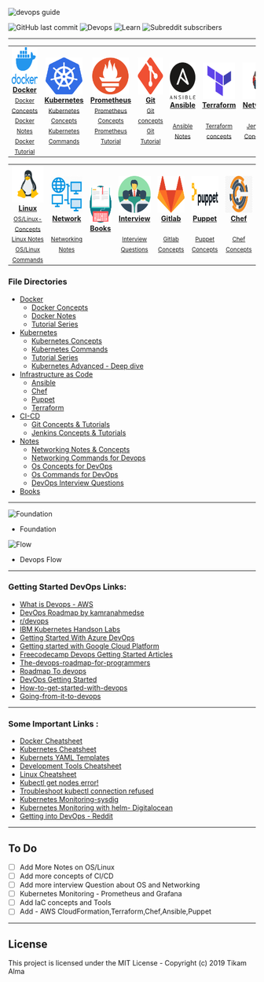 

![devops guide](https://github.com/Tikam02/DevOps-Guide/blob/master/img/devops-guide.png)

![GitHub last commit](https://img.shields.io/github/last-commit/Tikam02/DevOps_Cheatsheet?style=for-the-badge)   ![Devops](https://img.shields.io/badge/Development-Operations-blue?style=for-the-badge) ![Learn](https://img.shields.io/badge/Learn-Implement-blueviolet?style=for-the-badge) ![Subreddit subscribers](https://img.shields.io/reddit/subreddit-subscribers/devops?style=for-the-badge)

*******************


<center>
<table>

   
 <tr>
<td align="center"><a href="https://github.com/Tikam02/DevOps-Guide/tree/master/Docker"><img src="img/docker.png" width="75px;" height="75px;" alt="Docker"/><br/><b>Docker</b></a><br /><sub><a href="https://github.com/Tikam02/DevOps-Guide/blob/master/Docker/docker-concepts.md">Docker Concepts</a></sub><br><sub><a href="https://github.com/Tikam02/DevOps-Guide/blob/master/Docker/docker-notes.md">Docker Notes</a></sub><br><sub><a href="https://github.com/Tikam02/DevOps-Guide/tree/master/Docker">Docker Tutorial</a></sub></td>
     <td align="center"><a href="https://github.com/Tikam02/DevOps-Guide/tree/master/kubernetes"><img src="img/logo/kubernetes.png" width="75px;" height="75px;" alt="kubernetes"/><br /><b>Kubernetes</b></a><br /><sub><a href="https://github.com/Tikam02/DevOps-Guide/blob/master/kubernetes/kuber-concepts.md">Kubernetes Concepts</a></sub><br><sub><a href="https://github.com/Tikam02/DevOps-Guide/blob/master/kubernetes/kubernetes-commands.md">Kubernetes Commands</a></sub></td>
    <td align="center"><a href="#prometheus"><img src="img/logo/prometheus.png" width="75px;" height="75px;" alt="Prometheus"/><br /><b>Prometheus</b></a><br /><sub><a href="#prometheus-beginner">Prometheus Concepts</a></sub><br><sub><a href="#prometheus-advanced">Prometheus Tutorial</a></sub></td>
    <td align="center"><a href="#git"><img src="img/logo/git.png" width="90px;" height="75px;" alt="Git"/><br /><b>Git</b></a><br /><sub><a href="#git-beginner">Git concepts</a></sub><br><sub><a href="#git-advanced">Git Tutorial</a></sub></td>
    <td align="center"><a href="#ansible"><img src="img/logo/ansible.png" width="65px;" height="75px;" alt="Ansible"/><br /><b>Ansible</b></a><br /><sub><a href="#ansible-beginner"> </a></sub><br><sub><a href="#ansible-advanced"> Ansible Notes</a></sub></td>
    <td align="center"><a href="#terraform"><img src="img/logo/terraform.png" width="65px;" height="75px;" alt="Ansible"/><br /><b>Terraform </b></a><br /><sub><a href="#ansible-beginner"> </a></sub><br><sub><a href="#ansible-advanced"> Terraform concepts</a></sub></td>
    <td align="center"><a href="#Network"><img src="img/logo/jenkins.png" width="100x;" height="75px;" alt="Network"/><br /><b>Network</b></a><br /><sub><a href="#network-beginner"></a></sub><br><sub><a href="https://github.com/Tikam02/DevOps-Guide/blob/master/notes/networking-notes.md">Jenkins Concepts</a></sub></td>
    
   
   </tr>
   
   
 </table>
</center>
   
<center>
<table>

   <tr>
    <td align="center"><a href="#linux"><img src="img/logo/linux.png" width="75x;" height="75px;" alt="Linux"/><br /><b>Linux</b></a><br /><sub><a href="#linux-beginner">OS/Linux-Concepts</a></sub><br><sub><a href="#linux-advanced">Linux Notes</a></sub><br><sub><a href="#linux-advanced">OS/Linux Commands</a></sub></td>
     <td align="center"><a href="#Network"><img src="img/logo/network.png" width="80x;" height="75px;" alt="Network"/><br /><b>Network</b></a><br /><sub><a href="#network-beginner"></a></sub><br><sub><a href="https://github.com/Tikam02/DevOps-Guide/blob/master/notes/networking-notes.md">Networking Notes</a></sub></td>
    <td align="center"><a href="#Network"><img src="img/logo/books.png" width="80x;" height="75px;" alt="Network"/><br /><b>Books</b></a><br /><sub><a href="#network-beginner"></a></sub><br><sub><a href="https://github.com/Tikam02/DevOps-Guide/blob/master/notes/networking-notes.md"></a></sub></td>
    <td align="center"><a href="#Network"><img src="img/logo/interview.png" width="80x;" height="75px;" alt="Network"/><br /><b>Interview </b></a><br /><sub><a href="#network-beginner"></a></sub><br><sub><a href="https://github.com/Tikam02/DevOps-Guide/blob/master/notes/networking-notes.md">Interview Questions</a></sub></td>
    <td align="center"><a href="#Network"><img src="img/logo/gitlab.png" width="80x;" height="75px;" alt="Network"/><br /><b>Gitlab</b></a><br /><sub><a href="#network-beginner"></a></sub><br><sub><a href="https://github.com/Tikam02/DevOps-Guide/blob/master/notes/networking-notes.md">Gitlab Concepts</a></sub></td>
    <td align="center"><a href="#Network"><img src="img/logo/puppet.png" width="100x;" height="75px;" alt="Network"/><br /><b>Puppet</b></a><br /><sub><a href="#network-beginner"></a></sub><br><sub><a href="https://github.com/Tikam02/DevOps-Guide/blob/master/notes/networking-notes.md">Puppet Concepts</a></sub></td>
    <td align="center"><a href="#Network"><img src="img/logo/chef.jpg" width="100x;" height="75px;" alt="Network"/><br /><b>Chef</b></a><br /><sub><a href="#network-beginner"></a></sub><br><sub><a href="https://github.com/Tikam02/DevOps-Guide/blob/master/notes/networking-notes.md">Chef Concepts</a></sub></td>

 
  </tr>
  
 </table>
</center>

 

### File Directories
 - [Docker](https://github.com/Tikam02/DevOps-Guide/tree/master/Docker) 
   - [Docker Concepts](https://github.com/Tikam02/DevOps-Guide/blob/master/Docker/docker-concepts.md)
   - [Docker Notes](https://github.com/Tikam02/DevOps-Guide/blob/master/Docker/docker-notes.md)
   - [Tutorial Series ](https://github.com/Tikam02/DevOps-Guide/tree/master/Docker)
 - [Kubernetes](https://github.com/Tikam02/DevOps-Guide/tree/master/kubernetes)
   - [Kubernetes Concepts](https://github.com/Tikam02/DevOps-Guide/blob/master/kubernetes/kuber-concepts.md)
   - [Kubernetes Commands](https://github.com/Tikam02/DevOps-Guide/blob/master/kubernetes/kubernetes-commands.md)
   - [Tutorial Series](https://github.com/Tikam02/DevOps-Guide/tree/master/kubernetes)
   - [Kubernetes Advanced - Deep dive](https://github.com/Tikam02/DevOps-Guide/blob/master/kubernetes/kube-advanced.md)
-  [Infrastructure as Code](https://github.com/Tikam02/DevOps-Guide/tree/master/CI-CD)
    - [Ansible](./IaC/Ansible/readme.md) 
    - [Chef](./IaC/chef/readme.md)
    - [Puppet](../DevOps-Guide/IaC/Puppet/readme.md)
    - [Terraform](./IaC/Terraform/readme.md)
 - [CI-CD](https://github.com/Tikam02/DevOps-Guide/tree/master/CI-CD)
    - [Git Concepts & Tutorials]()
    - [Jenkins Concepts & Tutorials]()
 - [Notes](https://github.com/Tikam02/DevOps-Guide/tree/master/notes)
   - [Networking Notes & Concepts](https://github.com/Tikam02/DevOps-Guide/blob/master/notes/networking-notes.md)
   - [Networking Commands for Devops](notes/networking-commands.md)
   - [Os Concepts for DevOps](https://github.com/Tikam02/DevOps-Guide/blob/master/notes/Os-concepts.md)
   - [Os Commands for DevOps](notes/os-commands.md)
   - [DevOps Interview Questions](https://github.com/Tikam02/DevOps-Guide/blob/master/notes/Dev-ops-Interview.md)
 - [Books](https://github.com/Tikam02/DevOps-Guide/tree/master/books) 

******************



![Foundation](https://github.com/Tikam02/DevOps_Cheatsheet/blob/master/img/flow.png)
* Foundation

![Flow](https://github.com/Tikam02/DevOps_Cheatsheet/blob/master/img/foundation.png)
* Devops Flow

********************


### Getting Started DevOps Links:

- [What is Devops - AWS](https://aws.amazon.com/devops/what-is-devops/)
- [DevOps Roadmap by kamranahmedse](https://github.com/kamranahmedse/developer-roadmap/blob/master/images/devops.png)
- [r/devops](https://www.reddit.com/r/devops/)
- [IBM Kubernetes Handson Labs](https://github.com/IBM/kube101/tree/master/workshop)
- [Getting Started With Azure DevOps](https://github.com/microsoft/azuredevopslabs)
- [Getting started with Google Cloud Platform](https://cloud.google.com/gcp/getting-started/)
- [Freecodecamp Devops Getting Started Articles](https://www.freecodecamp.org/news/tag/devops/)
- [The-devops-roadmap-for-programmers](https://dzone.com/articles/the-devops-roadmap-for-programmers)
- [Roadmap To devops](https://medium.com/faun/the-roadmap-to-become-a-devops-dude-from-server-to-serverless-dd97420f640e)
- [DevOps Getting Started](https://medium.com/@devfire/how-to-become-a-devops-engineer-in-six-months-or-less-366097df7737)
- [How-to-get-started-with-devops](https://dev.to/liquid_chickens/how-to-get-started-with-devops)
- [Going-from-it-to-devops](https://medium.com/better-programming/going-from-it-to-devops-996192520331)
  


*******************
### Some Important Links : 
- [Docker Cheatsheet](https://cheatsheet.dennyzhang.com/cheatsheet-docker-a4)
- [Kubernetes Cheatsheet](https://cheatsheet.dennyzhang.com/cheatsheet-kubernetes-A4)
- [Kubernets YAML Templates](https://cheatsheet.dennyzhang.com/kubernetes-yaml-templates)
- [Development Tools Cheatsheet](https://cheatsheet.dennyzhang.com/category/tools)
- [Linux Cheatsheet](https://cheatsheet.dennyzhang.com/category/linux)
- [Kubectl get nodes error!](https://jessicadeen.com/kubectl-get-nodes-error-unable-to-connect-to-the-server-dial-tcp-i-o-timeout/)
- [Troubleshoot kubectl connection refused](https://medium.com/@texasdave2/troubleshoot-kubectl-connection-refused-6f5445a396ed)
- [Kubernetes Monitoring-sysdig](https://sysdig.com/blog/kubernetes-monitoring-prometheus/)
- [Kubernetes Monitoring with helm- Digitalocean](https://www.digitalocean.com/community/tutorials/how-to-set-up-digitalocean-kubernetes-cluster-monitoring-with-helm-and-prometheus-operator)
- [Getting into DevOps - Reddit](https://www.reddit.com/r/devops/comments/dbusbr/monthly_getting_into_devops_thread_201910/)

**************************
## To Do

- [ ] Add More Notes on OS/Linux
- [ ] Add more concepts of CI/CD
- [ ] Add more interview Question about OS and Networking
- [ ] Kubernetes Monitoring - Prometheus and Grafana
- [ ] Add IaC concepts and Tools
- [ ] Add - AWS CloudFormation,Terraform,Chef,Ansible,Puppet

**************************

## License

This project is licensed under the MIT License - Copyright (c) 2019 Tikam Alma
